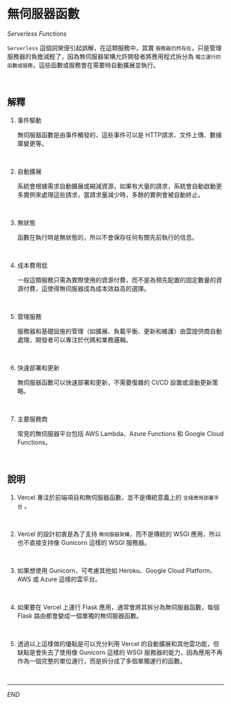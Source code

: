 # 無伺服器函數

_Serverless Functions_

`Serverless` 這個詞榮億引起誤解，在這類服務中，其實 `服務器仍然存在`，只是管理服務器的負擔減輕了，因為無伺服器架構允許開發者將應用程式拆分為 `獨立運行的函數或服務`，這些函數或服務會在需要時自動擴展並執行。

<br>

## 解釋
1. 事件驅動

    無伺服器函數是由事件觸發的，這些事件可以是 HTTP請求、文件上傳、數據庫變更等。

<br>

2. 自動擴展

    系統會根據需求自動擴展或縮減資源，如果有大量的請求，系統會自動啟動更多實例來處理這些請求，當請求量減少時，多餘的實例會被自動終止。

<br>

3. 無狀態

    函數在執行時是無狀態的，所以不會保存任何有關先前執行的信息。

<br>

4. 成本費用低

    一般這類服務只需為實際使用的資源付費，而不是為預先配置的固定數量的資源付費，這使得無伺服器成為成本效益高的選擇。

<br>

5. 管理服務

    服務器和基礎設施的管理（如擴展、負載平衡、更新和維護）由雲提供商自動處理，開發者可以專注於代碼和業務邏輯。

<br>

6. 快速部署和更新

    無伺服器函數可以快速部署和更新，不需要復雜的 CI/CD 設置或滾動更新策略。

<br>

7. 主要服務商
    
    常見的無伺服器平台包括 AWS Lambda、Azure Functions 和 Google Cloud Functions。

<br>

## 說明
1. Vercel 專注於前端項目和無伺服器函數，並不是傳統意義上的 `全棧應用部署平台` 。

<br>

2. Vercel 的設計初衷是為了支持 `無伺服器架構`，而不是傳統的 WSGI 應用，所以也不直接支持像 Gunicorn 這樣的 WSGI 服務器。

<br>

3. 如果想使用 Gunicorn，可考慮其他如 Heroku、Google Cloud Platform、AWS 或 Azure 這樣的雲平台。

<br>

4. 如果要在 Vercel 上運行 Flask 應用，通常會將其拆分為無伺服器函數，每個 Flask 路由都會變成一個單獨的無伺服器函數。

<br>

5. 透過以上這樣做的優點是可以充分利用 Vercel 的自動擴展和其他雲功能，但缺點是會失去了使用像 Gunicorn 這樣的 WSGI 服務器的能力，因為應用不再作為一個完整的單位運行，而是拆分成了多個單獨運行的函數。

<br>

---

_END_

<!--
keywords: 無伺服器函數, Serverless, Serverless Functions
-->